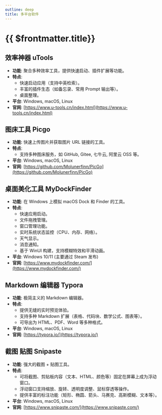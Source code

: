 ```yaml
---
outline: deep
title: 多平台软件
---
```


# {{ $frontmatter.title}}

## 效率神器 uTools

- **功能**: 聚合多种效率工具，提供快速启动、插件扩展等功能。
- **特点**:
  - 快速启动应用（支持中英检索）。
  - 丰富的插件生态（如备忘录、常用 Prompt 输出等）。
  - 桌面整理。
- **平台**: Windows, macOS, Linux
- **官网**: [https://www.u-tools.cn/index.html](https://www.u-tools.cn/index.html)

## 图床工具 Picgo

- **功能**: 快速上传图片并获取图片 URL 链接的工具。
- **特点**:
  - 支持多种图床服务，如 GitHub, Gitee, 七牛云, 阿里云 OSS 等。
- **平台**: Windows, macOS, Linux
- **官网**: [https://github.com/Molunerfinn/PicGo](https://github.com/Molunerfinn/PicGo)

## 桌面美化工具 MyDockFinder

- **功能**: 在 Windows 上模拟 macOS Dock 和 Finder 的工具。
- **特点**:
  - 快速应用启动。
  - 文件拖拽管理。
  - 窗口管理功能。
  - 实时系统状态监控（CPU、内存、网络）。
  - 天气显示。
  - 消息通知。
  - 基于 WinUI 构建，支持模糊特效和平滑动画。
- **平台**: Windows 10/11 (主要通过 Steam 发布)
- **官网**: [https://www.mydockfinder.com/](https://www.mydockfinder.com/)

## Markdown 编辑器 Typora

- **功能**: 极简主义的 Markdown 编辑器。
- **特点**:
  - 提供无缝的实时预览体验。
  - 支持多种 Markdown 扩展（表格、代码块、数学公式、图表等）。
  - 可导出为 HTML、PDF、Word 等多种格式。
- **平台**: Windows, macOS, Linux
- **官网**: [https://typora.io/](https://typora.io/)

## 截图 贴图 Snipaste

- **功能**: 强大的截图 + 贴图工具。
- **特点**:
  - 可将截图、剪贴板内容（文本、HTML、颜色等）固定在屏幕上成为浮动窗口。
  - 浮动窗口支持缩放、旋转、透明度调整、鼠标穿透等操作。
  - 提供丰富的标注功能（矩形、椭圆、箭头、马赛克、高斯模糊、文本等）。
- **平台**: Windows, macOS, Linux
- **官网**: [https://www.snipaste.com/](https://www.snipaste.com/)
